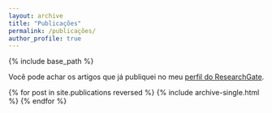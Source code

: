 ```yaml
---
layout: archive
title: "Publicações"
permalink: /publicações/
author_profile: true
---
```


{% include base_path %}

Você pode achar os artigos que já publiquei no meu <a href="https://www.researchgate.net/profile/Hugo_Azevedo5">perfil do ResearchGate</a>.


{% for post in site.publications reversed %}
  {% include archive-single.html %}
{% endfor %}